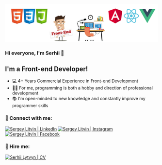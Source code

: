 <img src="https://github.com/SergeyLitvin/SergeyLitvin/blob/main/assets/img/Title-banner-github-profile.png">

### Hi everyone, I'm Serhii 👋


## I'm a Front-end Developer!

- 💻 4+ Years Commercial Experience in Front-end Development
- 👨‍💻 For me, programming is both a hobby and direction of professional development
- 📚 I'm open-minded to new knowledge and constantly improve my programmer skills

### 🤝 Connect with me:


[<img alt="Sergey Litvin | LinkedIn" src="https://img.shields.io/badge/linkedin-0077B5.svg?&style=for-the-badge&logo=linkedin&logoColor=fff" />][linkedin]
[<img alt="Sergey Litvin | Instagram" src="https://img.shields.io/badge/instagram-E4405F.svg?&style=for-the-badge&logo=instagram&logoColor=fff" />][instagram]
[<img alt="Sergey Litvin | Facebook" src="https://img.shields.io/badge/Facebook-0C86EF.svg?&style=for-the-badge&logo=facebook&logoColor=fff" />][facebook]

### 🤝 Hire me:

[<img alt="Serhii Lytvyn | CV" src="https://img.shields.io/badge/-Download Resume-blue" />][resume]


[instagram]: https://www.instagram.com/serg.litvin/
[linkedin]: https://www.linkedin.com/in/serhiilytvyn
[facebook]: https://www.facebook.com/LytvynSerhii
[resume]: https://github.com/LytvynSerhiiV/LytvynSerhiiV/blob/main/assets/CVSerhiiLytvyn.pdf
